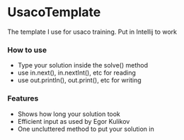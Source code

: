 # UsacoTemplate
The template I use for usaco training. Put in Intellij to work

### How to use
* Type your solution inside the solve() method
* use in.next(), in.nextInt(), etc for reading
* use out.println(), out.print(), etc for writing

### Features
* Shows how long your solution took
* Efficient input as used by Egor Kulikov
* One uncluttered method to put your solution in
